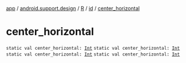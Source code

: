 [app](../../../index.md) / [android.support.design](../../index.md) / [R](../index.md) / [id](index.md) / [center_horizontal](.)

# center_horizontal

`static val center_horizontal: `[`Int`](https://kotlinlang.org/api/latest/jvm/stdlib/kotlin/-int/index.html)
`static val center_horizontal: `[`Int`](https://kotlinlang.org/api/latest/jvm/stdlib/kotlin/-int/index.html)
`static val center_horizontal: `[`Int`](https://kotlinlang.org/api/latest/jvm/stdlib/kotlin/-int/index.html)
`static val center_horizontal: `[`Int`](https://kotlinlang.org/api/latest/jvm/stdlib/kotlin/-int/index.html)